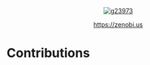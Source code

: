 <div align="center">

<a href="https://zenobi.us">

![g23973](https://user-images.githubusercontent.com/61225/227766902-86d64408-db55-4bb9-b128-68e4b6ce09d3.png)

https://zenobi.us

</a>
</div>

# Contributions


